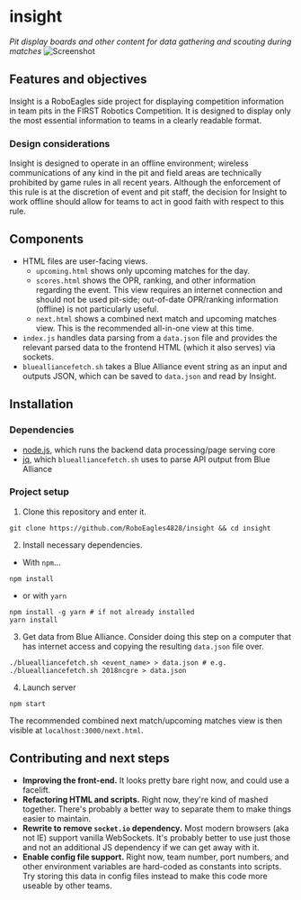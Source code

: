# insight
_Pit display boards and other content for data gathering and scouting during matches_
![Screenshot](https://i.imgur.com/xAev2QK.png)
## Features and objectives
Insight is a RoboEagles side project for displaying competition information in team pits in the FIRST Robotics Competition. It is designed to display only the most essential information to teams in a clearly readable format.

### Design considerations
Insight is designed to operate in an offline environment; wireless communications of any kind in the pit and field areas are technically prohibited by game rules in all recent years. Although the enforcement of this rule is at the discretion of event and pit staff, the decision for Insight to work offline should allow for teams to act in good faith with respect to this rule.

## Components
- HTML files are user-facing views.
  - `upcoming.html` shows only upcoming matches for the day.
  - `scores.html` shows the OPR, ranking, and other information regarding the event. This view requires an internet connection and should not be used pit-side; out-of-date OPR/ranking information (offline) is not particularly useful.
  - `next.html` shows a combined next match and upcoming matches view. This is the recommended all-in-one view at this time.
- `index.js` handles data parsing from a `data.json` file and provides the relevant parsed data to the frontend HTML (which it also serves) via sockets.
- `bluealliancefetch.sh` takes a Blue Alliance event string as an input and outputs JSON, which can be saved to `data.json` and read by Insight.

## Installation

### Dependencies
- [node.js](https://nodejs.org), which runs the backend data processing/page serving core
- [jq](https://stedolan.github.io/jq), which `bluealliancefetch.sh` uses to parse API output from Blue Alliance

### Project setup
1. Clone this repository and enter it.
```
git clone https://github.com/RoboEagles4828/insight && cd insight
```
2. Install necessary dependencies.
  - With `npm`...
  ```
  npm install
  ```
  - or with `yarn`
  ```
  npm install -g yarn # if not already installed
  yarn install
  ```
3. Get data from Blue Alliance. Consider doing this step on a computer that has internet access and copying the resulting `data.json` file over.
```
./bluealliancefetch.sh <event_name> > data.json # e.g. ./bluealliancefetch.sh 2018ncgre > data.json
```
4. Launch server
```
npm start
```

The recommended combined next match/upcoming matches view is then visible at `localhost:3000/next.html`.

## Contributing and next steps
- **Improving the front-end.** It looks pretty bare right now, and could use a facelift.
- **Refactoring HTML and scripts.** Right now, they're kind of mashed together. There's probably a better way to separate them to make things easier to maintain.
- **Rewrite to remove `socket.io` dependency.** Most modern browsers (aka not IE) support vanilla WebSockets. It's probably better to use just those and not an additional JS dependency if we can get away with it.
- **Enable config file support.** Right now, team number, port numbers, and other environment variables are hard-coded as constants into scripts. Try storing this data in config files instead to make this code more useable by other teams.
